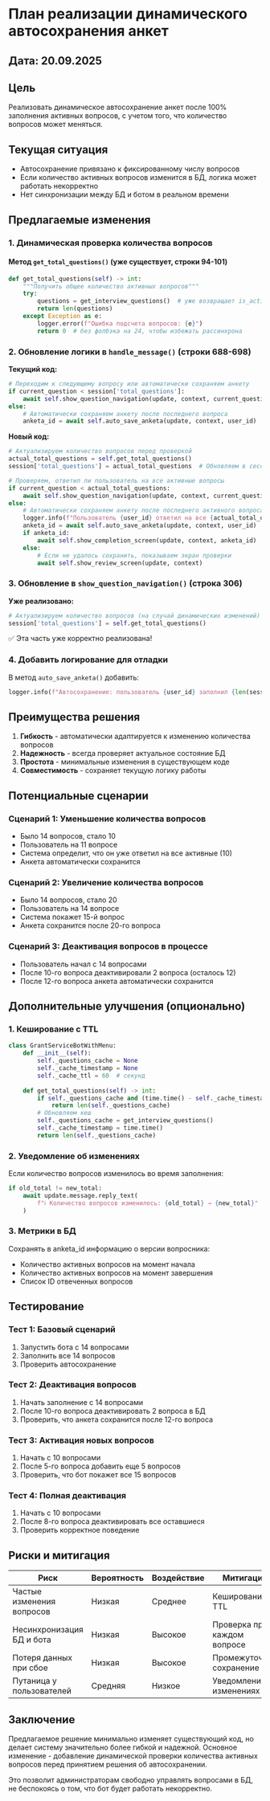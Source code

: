 # План реализации динамического автосохранения анкет

## Дата: 20.09.2025

## Цель
Реализовать динамическое автосохранение анкет после 100% заполнения активных вопросов, с учетом того, что количество вопросов может меняться.

## Текущая ситуация
- Автосохранение привязано к фиксированному числу вопросов
- Если количество активных вопросов изменится в БД, логика может работать некорректно
- Нет синхронизации между БД и ботом в реальном времени

## Предлагаемые изменения

### 1. Динамическая проверка количества вопросов

#### Метод `get_total_questions()` (уже существует, строки 94-101)
```python
def get_total_questions(self) -> int:
    """Получить общее количество активных вопросов"""
    try:
        questions = get_interview_questions()  # уже возвращает is_active=1
        return len(questions)
    except Exception as e:
        logger.error(f"Ошибка подсчета вопросов: {e}")
        return 0  # без фолбэка на 24, чтобы избежать рассинхрона
```

### 2. Обновление логики в `handle_message()` (строки 688-698)

**Текущий код:**
```python
# Переходим к следующему вопросу или автоматически сохраняем анкету
if current_question < session['total_questions']:
    await self.show_question_navigation(update, context, current_question + 1)
else:
    # Автоматически сохраняем анкету после последнего вопроса
    anketa_id = await self.auto_save_anketa(update, context, user_id)
```

**Новый код:**
```python
# Актуализируем количество вопросов перед проверкой
actual_total_questions = self.get_total_questions()
session['total_questions'] = actual_total_questions  # Обновляем в сессии

# Проверяем, ответил ли пользователь на все активные вопросы
if current_question < actual_total_questions:
    await self.show_question_navigation(update, context, current_question + 1)
else:
    # Автоматически сохраняем анкету после последнего активного вопроса
    logger.info(f"Пользователь {user_id} ответил на все {actual_total_questions} активных вопросов")
    anketa_id = await self.auto_save_anketa(update, context, user_id)
    if anketa_id:
        await self.show_completion_screen(update, context, anketa_id)
    else:
        # Если не удалось сохранить, показываем экран проверки
        await self.show_review_screen(update, context)
```

### 3. Обновление в `show_question_navigation()` (строка 306)

**Уже реализовано:**
```python
# Актуализируем количество вопросов (на случай динамических изменений)
session['total_questions'] = self.get_total_questions()
```
✅ Эта часть уже корректно реализована!

### 4. Добавить логирование для отладки

В метод `auto_save_anketa()` добавить:
```python
logger.info(f"Автосохранение: пользователь {user_id} заполнил {len(session['answers'])} из {session['total_questions']} вопросов")
```

## Преимущества решения

1. **Гибкость** - автоматически адаптируется к изменению количества вопросов
2. **Надежность** - всегда проверяет актуальное состояние БД
3. **Простота** - минимальные изменения в существующем коде
4. **Совместимость** - сохраняет текущую логику работы

## Потенциальные сценарии

### Сценарий 1: Уменьшение количества вопросов
- Было 14 вопросов, стало 10
- Пользователь на 11 вопросе
- Система определит, что он уже ответил на все активные (10)
- Анкета автоматически сохранится

### Сценарий 2: Увеличение количества вопросов
- Было 14 вопросов, стало 20
- Пользователь на 14 вопросе
- Система покажет 15-й вопрос
- Анкета сохранится после 20-го вопроса

### Сценарий 3: Деактивация вопросов в процессе
- Пользователь начал с 14 вопросами
- После 10-го вопроса деактивировали 2 вопроса (осталось 12)
- После 12-го вопроса анкета автоматически сохранится

## Дополнительные улучшения (опционально)

### 1. Кеширование с TTL
```python
class GrantServiceBotWithMenu:
    def __init__(self):
        self._questions_cache = None
        self._cache_timestamp = None
        self._cache_ttl = 60  # секунд
    
    def get_total_questions(self) -> int:
        if self._questions_cache and (time.time() - self._cache_timestamp < self._cache_ttl):
            return len(self._questions_cache)
        # Обновляем кеш
        self._questions_cache = get_interview_questions()
        self._cache_timestamp = time.time()
        return len(self._questions_cache)
```

### 2. Уведомление об изменениях
Если количество вопросов изменилось во время заполнения:
```python
if old_total != new_total:
    await update.message.reply_text(
        f"ℹ️ Количество вопросов изменилось: {old_total} → {new_total}"
    )
```

### 3. Метрики в БД
Сохранять в anketa_id информацию о версии вопросника:
- Количество активных вопросов на момент начала
- Количество активных вопросов на момент завершения
- Список ID отвеченных вопросов

## Тестирование

### Тест 1: Базовый сценарий
1. Запустить бота с 14 вопросами
2. Заполнить все 14 вопросов
3. Проверить автосохранение

### Тест 2: Деактивация вопросов
1. Начать заполнение с 14 вопросами
2. После 10-го вопроса деактивировать 2 вопроса в БД
3. Проверить, что анкета сохранится после 12-го вопроса

### Тест 3: Активация новых вопросов
1. Начать с 10 вопросами
2. После 5-го вопроса добавить еще 5 вопросов
3. Проверить, что бот покажет все 15 вопросов

### Тест 4: Полная деактивация
1. Начать с 10 вопросами
2. После 8-го вопроса деактивировать все оставшиеся
3. Проверить корректное поведение

## Риски и митигация

| Риск | Вероятность | Воздействие | Митигация |
|------|-------------|-------------|-----------|
| Частые изменения вопросов | Низкая | Среднее | Кеширование с TTL |
| Несинхронизация БД и бота | Низкая | Высокое | Проверка при каждом вопросе |
| Потеря данных при сбое | Низкая | Высокое | Промежуточное сохранение |
| Путаница у пользователей | Средняя | Низкое | Уведомления об изменениях |

## Заключение

Предлагаемое решение минимально изменяет существующий код, но делает систему значительно более гибкой и надежной. Основное изменение - добавление динамической проверки количества активных вопросов перед принятием решения об автосохранении.

Это позволит администраторам свободно управлять вопросами в БД, не беспокоясь о том, что бот будет работать некорректно.